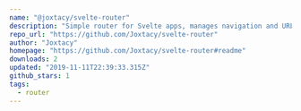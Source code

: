 ```yaml
---
name: "@joxtacy/svelte-router"
description: "Simple router for Svelte apps, manages navigation and URL handling."
repo_url: "https://github.com/Joxtacy/svelte-router"
author: "Joxtacy"
homepage: "https://github.com/Joxtacy/svelte-router#readme"
downloads: 2
updated: "2019-11-11T22:39:33.315Z"
github_stars: 1
tags: 
  - router
---
```

